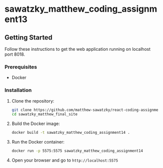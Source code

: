 # sawatzky_matthew_coding_assignment13

## Getting Started

Follow these instructions to get the web application running on localhost port 8018.

### Prerequisites

- Docker

### Installation

1. Clone the repository:

   ```bash
   git clone https://github.com/matthew-sawatzky/react-coding-assignment14
   cd sawatzky_matthew_final_site
   ```

2. Build the Docker image:

   ```bash
   docker build -t sawatzky_matthew_coding_assignment14 .
   ```

3. Run the Docker container:

   ```bash
   docker run -p 5575:5575 sawatzky_matthew_coding_assignment14
   ```

4. Open your browser and go to `http://localhost:5575`
